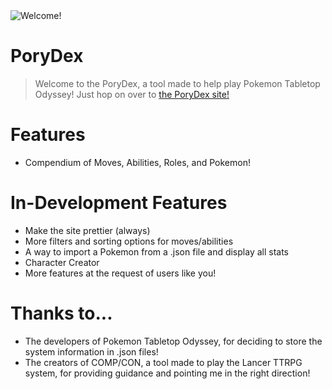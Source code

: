 <img src="https://raw.githubusercontent.com/Arcranmon/porydex/master/src/assets/pokemon/474.png" title="Welcome!" alt="Welcome!">

# PoryDex

> Welcome to the PoryDex, a tool made to help play Pokemon Tabletop Odyssey! Just hop on over to <a href="porydex.app">the PoryDex site!</a>

# Features
- Compendium of Moves, Abilities, Roles, and Pokemon!

# In-Development Features
- Make the site prettier (always)
- More filters and sorting options for moves/abilities
- A way to import a Pokemon from a .json file and display all stats
- Character Creator
- More features at the request of users like you!

# Thanks to...
- The developers of Pokemon Tabletop Odyssey, for deciding to store the system information in .json files!
- The creators of COMP/CON, a tool made to play the Lancer TTRPG system, for providing guidance and pointing me in the right direction!